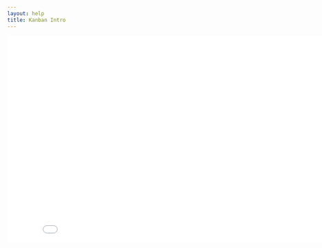 ```yaml
---
layout: help
title: Kanban Intro
---
```


<iframe width="853" height="480" src="//www.youtube.com/embed/JCKz9lSCqjk?hd=1" frameborder="0" allowfullscreen="true"></iframe>